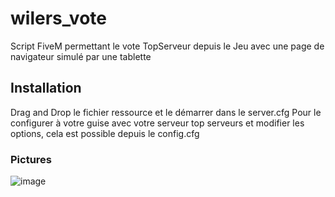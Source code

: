 # wilers_vote
Script FiveM permettant le vote TopServeur depuis le Jeu avec une page de navigateur simulé par une tablette

## Installation
Drag and Drop le fichier ressource et le démarrer dans le server.cfg
Pour le configurer à votre guise avec votre serveur top serveurs et modifier les options, cela est possible depuis le config.cfg

### Pictures
![image](https://github.com/user-attachments/assets/3287d5f7-74f8-442e-b583-c73b2429a25d)

